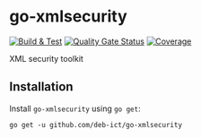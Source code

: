# go-xmlsecurity

[![Build & Test](https://github.com/deb-ict/go-xmlsecurity/actions/workflows/build.yml/badge.svg)](https://github.com/deb-ict/go-xmlsecurity/actions/workflows/build.yml)
[![Quality Gate Status](https://sonarcloud.io/api/project_badges/measure?project=deb-ict_go-xmlsecurity&metric=alert_status)](https://sonarcloud.io/summary/new_code?id=deb-ict_go-xmlsecurity)
[![Coverage](https://sonarcloud.io/api/project_badges/measure?project=deb-ict_go-xmlsecurity&metric=coverage)](https://sonarcloud.io/summary/new_code?id=deb-ict_go-xmlsecurity)

XML security toolkit

## Installation
Install `go-xmlsecurity` using `go get`:

`go get -u github.com/deb-ict/go-xmlsecurity`
